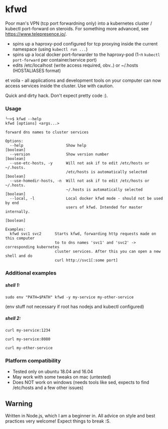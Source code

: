 # kfwd
Poor man's VPN (tcp port forwardning only) into a kubernetes cluster / kubectl port-forward on steroids. For something more advanced, see https://www.telepresence.io/.

* spins up a haproxy-pod configured for tcp proxying inside the current namespace (using `kubectl run ...`)
* spins up a local docker port-forwarder to the haproxy-pod (1-n `kubectl port-forward` per container/service port)
* edits /etc/localhost (write access required, obv..) or ~/.hosts (HOSTALIASES format)

et voila - all applications and development tools on your computer can now access services inside the cluster. Use with caution.

Quick and dirty hack. Don't expect pretty code :).

### Usage
```
╰─>$ kfwd --help
kfwd [options] <args...>

forward dns names to cluster services

Options:
  --help                   Show help                                   [boolean]
  --version                Show version number                         [boolean]
  --use-etc-hosts, -y      Will not ask if to edit /etc/hosts or ~/.hosts.
                           /etc/hosts is automatically selected        [boolean]
  --use-homedir-hosts, -n  Will not ask if to edit /etc/hosts or ~/.hosts.
                           ~/.hosts is automatically selected          [boolean]
  --local, -l              Local docker kfwd mode - should not be used by end
                           users of kfwd. Intended for master internally.
                                                                       [boolean]

Examples:
  kfwd svc1 svc2      Starts kfwd, forwarding http requests made on this computer 
                      to to dns names 'svc1' and 'svc2' -> corresponding kubernetes 
                      cluster services. After this you can open a new shell and do 
                      curl http://svc1[:some port]
```

### Additional examples
 
##### shell 1:
`sudo env "PATH=$PATH" kfwd -y my-service my-other-service` 

(env stuff not necessary if root has nodejs and kubectl configured)

##### shell 2:
`curl my-service:1234`

`curl my-service:8080`

`curl my-other-service`

### Platform compatibility

* Tested only on ubuntu 18.04 and 16.04
* May work with some tweaks on mac (untested)
* Does NOT work on windows (needs tools like sed, expects to find /etc/hosts and a few other issues)

 
## Warning

Written in Node.js, which I am a beginner in. All advice on style and best practices very welcome!
Expect things to break :S.


